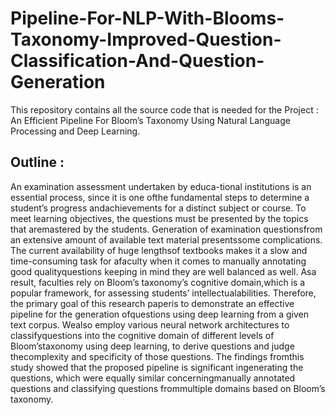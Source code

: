 # Pipeline-For-NLP-With-Blooms-Taxonomy-Improved-Question-Classification-And-Question-Generation
This repository contains all the source code that is needed for the Project : An Efficient Pipeline For Bloom’s Taxonomy Using Natural Language Processing and Deep Learning.

## Outline : 
An  examination  assessment  undertaken  by  educa-tional   institutions   is   an   essential   process,   since   it   is   one   ofthe  fundamental  steps  to  determine  a  student’s  progress  andachievements  for  a  distinct  subject  or  course.  To  meet  learning objectives, the questions must be presented by the topics that aremastered  by  the  students.  Generation  of  examination  questionsfrom  an  extensive  amount  of  available  text  material  presentssome  complications.  The  current  availability  of  huge  lengthsof  textbooks  makes  it  a  slow  and  time-consuming  task  for  afaculty   when   it   comes   to   manually   annotating   good   qualityquestions  keeping  in  mind  they  are  well  balanced  as  well.  Asa result, faculties rely on Bloom’s taxonomy’s cognitive domain,which is a popular framework, for assessing students’ intellectualabilities.  Therefore,  the  primary  goal  of  this  research  paperis  to  demonstrate  an  effective  pipeline  for  the  generation  ofquestions  using  deep  learning  from  a  given  text  corpus.  Wealso  employ  various  neural  network  architectures  to  classifyquestions into the cognitive domain of different levels of Bloom’staxonomy using deep learning, to derive questions and judge thecomplexity  and  specificity  of  those  questions.  The  findings  fromthis  study  showed  that  the  proposed  pipeline  is  significant  ingenerating the questions, which were equally similar concerningmanually  annotated  questions  and  classifying  questions  frommultiple  domains  based  on  Bloom’s  taxonomy.

